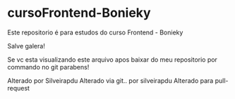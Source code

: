 # cursoFrontend-Bonieky
Este repositorio é para estudos do curso Frontend - Bonieky

Salve galera!

Se vc esta visualizando este arquivo apos baixar do meu repositorio por commando no git parabens!

Alterado por Silveirapdu
Alterado via git.. por silveirapdu
Alterado para pull-request